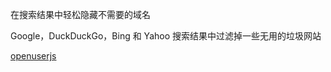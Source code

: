 在搜索结果中轻松隐藏不需要的域名

Google，DuckDuckGo，Bing 和 Yahoo 搜索结果中过滤掉一些无用的垃圾网站

[openuserjs](<https://openuserjs.org/scripts/jscher2000/Google_Hit_Hider_by_Domain_(Search_Filter_Block_Sites)>)
